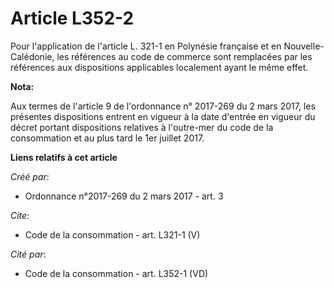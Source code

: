 # Article L352-2

Pour l'application de l'article L. 321-1 en Polynésie française et en Nouvelle-Calédonie, les références au code de commerce
sont remplacées par les références aux dispositions applicables localement ayant le même effet.

**Nota:**

Aux termes de l'article 9 de l'ordonnance n° 2017-269 du 2 mars 2017,   les présentes dispositions entrent en vigueur à la
date d'entrée en   vigueur du décret portant dispositions relatives à l'outre-mer du code   de la consommation et au plus
tard le 1er juillet 2017.

**Liens relatifs à cet article**

_Créé par_:

  - Ordonnance n°2017-269 du 2 mars 2017 - art. 3

_Cite_:

  - Code de la consommation - art. L321-1 (V)

_Cité par_:

  - Code de la consommation - art. L352-1 (VD)
